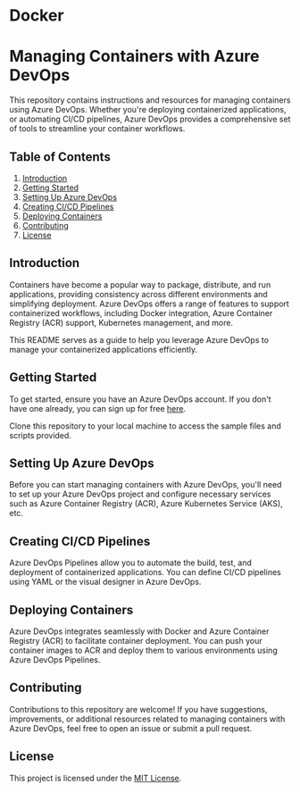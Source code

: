 # Docker

# Managing Containers with Azure DevOps

This repository contains instructions and resources for managing containers using Azure DevOps. Whether you're deploying containerized applications, or automating CI/CD pipelines, Azure DevOps provides a comprehensive set of tools to streamline your container workflows.

## Table of Contents

1. [Introduction](#introduction)
2. [Getting Started](#getting-started)
3. [Setting Up Azure DevOps](#setting-up-azure-devops)
4. [Creating CI/CD Pipelines](#creating-cicd-pipelines)
5. [Deploying Containers](#deploying-containers)
7. [Contributing](#contributing)
8. [License](#license)

## Introduction

Containers have become a popular way to package, distribute, and run applications, providing consistency across different environments and simplifying deployment. Azure DevOps offers a range of features to support containerized workflows, including Docker integration, Azure Container Registry (ACR) support, Kubernetes management, and more.

This README serves as a guide to help you leverage Azure DevOps to manage your containerized applications efficiently.

## Getting Started

To get started, ensure you have an Azure DevOps account. If you don't have one already, you can sign up for free [here](https://azure.microsoft.com/en-us/services/devops/).

Clone this repository to your local machine to access the sample files and scripts provided.

## Setting Up Azure DevOps

Before you can start managing containers with Azure DevOps, you'll need to set up your Azure DevOps project and configure necessary services such as Azure Container Registry (ACR), Azure Kubernetes Service (AKS), etc.

## Creating CI/CD Pipelines

Azure DevOps Pipelines allow you to automate the build, test, and deployment of containerized applications. You can define CI/CD pipelines using YAML or the visual designer in Azure DevOps.

## Deploying Containers

Azure DevOps integrates seamlessly with Docker and Azure Container Registry (ACR) to facilitate container deployment. You can push your container images to ACR and deploy them to various environments using Azure DevOps Pipelines.

## Contributing

Contributions to this repository are welcome! If you have suggestions, improvements, or additional resources related to managing containers with Azure DevOps, feel free to open an issue or submit a pull request.

## License

This project is licensed under the [MIT License](LICENSE).

